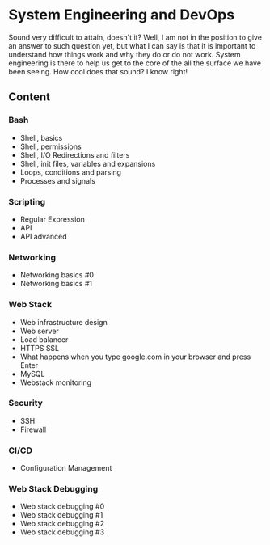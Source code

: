# System Engineering and DevOps
Sound very difficult to attain, doesn't it? Well, I am not in the position to give an answer to such question yet, but what I can say is that it is important to understand how things work and why they do or do not work. System engineering is there to help us get to the core of the all the surface we have been seeing. How cool does that sound? I know right!

## Content

### Bash
* Shell, basics
* Shell, permissions
* Shell, I/O Redirections and filters
* Shell, init files, variables and expansions
* Loops, conditions and parsing
* Processes and signals

### Scripting
* Regular Expression
* API
* API advanced

### Networking
* Networking basics #0
* Networking basics #1

### Web Stack
* Web infrastructure design
* Web server
* Load balancer
* HTTPS SSL
* What happens when you type google.com in your browser and press Enter
* MySQL
* Webstack monitoring

### Security
* SSH
* Firewall

### CI/CD
* Configuration Management

### Web Stack Debugging
* Web stack debugging #0
* Web stack debugging #1
* Web stack debugging #2
* Web stack debugging #3
